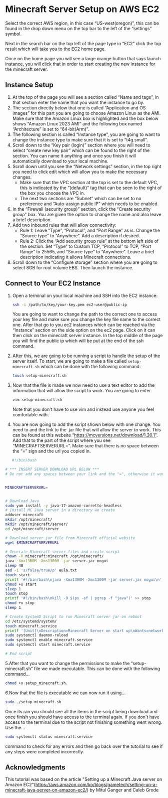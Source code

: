 # Minecraft Server Setup on AWS EC2

Select the correct AWS region, in this case “US-west(oregon)”, this can be found in the drop down menu on the top bar to the left of the “settings” symbol.

Next in the search bar on the top left of the page type in “EC2” click the top result which will take you to the EC2 home page.

Once on the home page you will see a large orange button that says launch instance, you will click that in order to start creating the new instance for the minecraft server.

## Instance Setup

1. At the top of the page you will see a section called “Name and tags”, in that section enter the name that you want the instance to go by.
2. The section directly below that one is called “Application and OS images” for this part you are going to choose Amazon Linux as the AMI. Make sure that the Amazon Linux box is highlighted and the box below shows “Amazon Linux 2023 AMI” and the following box named “Architecture” is set to “64-bit(Arm)”.
3. The following section is called “Instance type”, you are going to want to change the instance type to make sure that it is set to “t4g.small”.
4. Scroll down to the “Key pair (login)” section where you will need to select “create new key pair” which can be found to the right of the section. You can name it anything and once you finish it will automatically download to your local machine.
5. Scroll down until you see the “Network settings” section, in the top right you need to click edit which will allow you to make the necessary changes.
   - Make sure that the VPC section at the top is set to the default VPC, this is indicated by the “(default)” tag that can be seen to the right of the box you choose the VPC in.
   - The next two sections are “Subnet” which can be set to no preference and “Auto-assign public IP” which needs to be enabled.
6. In the “Firewall (security group)” section, click the “Create security group” box. You are given the option to change the name and also leave a brief description.
7. Add two inbound rules that will allow connectivity:
   - Rule 1: Leave “Type”, “Protocol”, and “Port Range” as is. Change the “Source type” to “Anywhere”. Add a description if desired.
   - Rule 2: Click the “Add security group rule” at the bottom left side of the section. Set “Type” to Custom TCP, “Protocol” to TCP, “Port Range” to 25565, and “Source type” to “Anywhere”. Leave a brief description indicating it allows Minecraft connections.
8. Scroll down to the “Configure storage” section where you are going to select 8GB for root volume EBS. Then launch the instance.

## Connect to Your EC2 Instance

1. Open a terminal on your local machine and SSH into the EC2 instance:
   
   ```bash
   ssh -i /path/to/key/your-key.pem ec2-user@public-ip
   ```
   You are going to want to change the path to the correct one to access your key file and make sure you change the key file name to    the correct one. After that go to you ec2 instances which can be reached via the “Instance” section on the side option on the ec2    page. Click on it can then click on the minecraft server instance. In the top middle of the page you will find the public ip         which will be put at the end of the ssh command.
2. After this, we are going to be running a script to handle the setup of the server itself. To start, we are going to make a file 
   called `setup-minecraft.sh` which can be done with the following command:

   ```bash
   touch setup-minecraft.sh
   ```
3. Now that the file is made we now need to use a text editor to add the information that will allow the script to work. You are        going to enter
   ```bash
   vim setup-minecraft.sh
   ```
   Note that you don't have to use vim and instead use anyone you feel comfortable with.
   
4. You are now going to add the script shown below with one change. You need to and the link to the .jar file that will allow the       server to work. This can be found at this website “​​https://mcversions.net/download/1.20.1”. Add that to the part of the script       where you see “MINECRAFTSERVERURL=”. Make sure that there is no space between the “=” sign and the url you copied in.
```bash
   #!/bin/bash

# *** INSERT SERVER DOWNLOAD URL BELOW ***
# Do not add any spaces between your link and the "=", otherwise it won't work. EG: MINECRAFTSERVERURL=https://urlexample


MINECRAFTSERVERURL=


# Download Java
sudo yum install -y java-17-amazon-corretto-headless
# Install MC Java server in a directory we create
adduser minecraft
mkdir /opt/minecraft/
mkdir /opt/minecraft/server/
cd /opt/minecraft/server

# Download server jar file from Minecraft official website
wget $MINECRAFTSERVERURL

# Generate Minecraft server files and create script
chown -R minecraft:minecraft /opt/minecraft/
java -Xmx1300M -Xms1300M -jar server.jar nogui
sleep 40
sed -i 's/false/true/p' eula.txt
touch start
printf '#!/bin/bash\njava -Xmx1300M -Xms1300M -jar server.jar nogui\n' >> start
chmod +x start
sleep 1
touch stop
printf '#!/bin/bash\nkill -9 $(ps -ef | pgrep -f "java")' >> stop
chmod +x stop
sleep 1

# Create SystemD Script to run Minecraft server jar on reboot
cd /etc/systemd/system/
touch minecraft.service
printf '[Unit]\nDescription=Minecraft Server on start up\nWants=network-online.target\n[Service]\nUser=minecraft\nWorkingDirectory=/opt/minecraft/server\nExecStart=/opt/minecraft/server/start\nStandardInput=null\n[Install]\nWantedBy=multi-user.target' >> minecraft.service
sudo systemctl daemon-reload
sudo systemctl enable minecraft.service
sudo systemctl start minecraft.service

# End script
```
5.After that you want to change the permissions to make the “setup-minecraft.sh” file we made executable. This can be done with the   following command... 
  ```bash 
  chmod +x setup_minecraft.sh.
  ```
6.Now that the file is executable we can now run it using...
  ```bash
  sudo ./setup-minecraft.sh
  ```
  Once its ran you should see all the items in the script being download and once finish you should have access to the terminal 
  again. If you don't have access to the terminal due to the script not finishing something went wrong. Use the...
  ```bash
  sudo systemctl status minecraft.service
  ```
  command to check for any errors and then go back over the tutorial to see if any steps were completed incorrectly.

## Acknowledgments

This tutorial was based on the article "Setting up a Minecraft Java server on Amazon EC2"(https://aws.amazon.com/ko/blogs/gametech/setting-up-a-minecraft-java-server-on-amazon-ec2/) by Mitul Ganger and Caleb Grode






